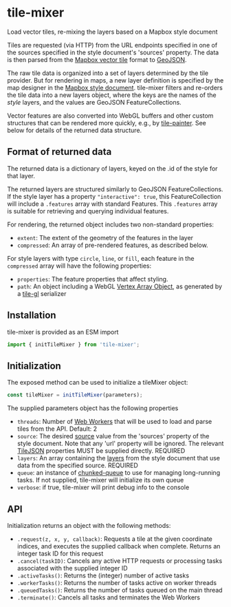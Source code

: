 # tile-mixer

Load vector tiles, re-mixing the layers based on a Mapbox style document

Tiles are requested (via HTTP) from the URL endpoints specified in one of the
sources specified in the style document's 'sources' property. The data is then 
parsed from the [Mapbox vector tile] format to [GeoJSON].

The raw tile data is organized into a set of layers determined by the tile
provider. But for rendering in maps, a new layer definition is specified by the
map designer in the [Mapbox style document]. tile-mixer filters and re-orders
the tile data into a new layers object, where the keys are the names of the
*style* layers, and the values are GeoJSON FeatureCollections.

Vector features are also converted into WebGL buffers and other custom
structures that can be rendered more quickly, e.g., by [tile-painter].
See below for details of the returned data structure.

[Mapbox vector tile]: https://github.com/mapbox/vector-tile-spec
[GeoJSON]: https://en.wikipedia.org/wiki/GeoJSON
[Mapbox style document]: https://docs.mapbox.com/mapbox-gl-js/style-spec/
[tile-painter]: https://github.com/GlobeletJS/tile-painter

## Format of returned data
The returned data is a dictionary of layers, keyed on the .id of the style
for that layer.

The returned layers are structured similarly to GeoJSON FeatureCollections. 
If the style layer has a property `"interactive": true`, this FeatureCollection
will include a `.features` array with standard Features. This `.features` array 
is suitable for retrieving and querying individual features.

For rendering, the returned object includes two non-standard properties:
- `extent`: The extent of the geometry of the features in the layer
- `compressed`: An array of pre-rendered features, as described below.

For style layers with type `circle`, `line`, or `fill`, each feature in the
`compressed` array will have the following properties:
- `properties`: The feature properties that affect styling.
- `path`: An object including a WebGL [Vertex Array Object], as generated by
  a [tile-gl] serializer

[Vertex Array Object]: https://developer.mozilla.org/en-US/docs/Web/API/OES_vertex_array_object
[tile-gl]: https://github.com/GlobeletJS/tile-gl

## Installation
tile-mixer is provided as an ESM import
```javascript
import { initTileMixer } from 'tile-mixer';
```

## Initialization
The exposed method can be used to initialize a tileMixer object:
```javascript
const tileMixer = initTileMixer(parameters);
```

The supplied parameters object has the following properties
- `threads`: Number of [Web Workers] that will be used to load and parse
  tiles from the API. Default: 2
- `source`: The desired [source] value from the 'sources' property of the
  style document. Note that any 'url' property will be ignored. The relevant
  [TileJSON] properties MUST be supplied directly. REQUIRED
- `layers`: An array containing the [layers] from the style document that
  use data from the specified source. REQUIRED
- `queue`: an instance of [chunked-queue] to use for managing long-running
  tasks. If not supplied, tile-mixer will initialize its own queue
- `verbose`: if true, tile-mixer will print debug info to the console

[Web Workers]: https://developer.mozilla.org/en-US/docs/Web/API/Web_Workers_API
[source]: https://docs.mapbox.com/mapbox-gl-js/style-spec/#sources
[TileJSON]: https://github.com/mapbox/tilejson-spec
[layers]: https://docs.mapbox.com/mapbox-gl-js/style-spec/#layers
[chunked-queue]: https://github.com/GlobeletJS/chunked-queue

## API
Initialization returns an object with the following methods:
- `.request(z, x, y, callback)`: Requests a tile at the given coordinate
  indices, and executes the supplied callback when complete. Returns an integer 
  task ID for this request
- `.cancel(taskID)`: Cancels any active HTTP requests or processing tasks
  associated with the supplied integer ID
- `.activeTasks()`: Returns the (integer) number of active tasks
- `.workerTasks()`: Returns the number of tasks active on worker threads
- `.queuedTasks()`: Returns the number of tasks queued on the main thread
- `.terminate()`: Cancels all tasks and terminates the Web Workers
